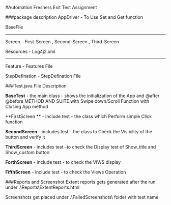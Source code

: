 #Automation Freshers  Exit Test Assignment

###package description
AppDriver - To Use Set and Get function

BaseFile 

---------------------------------------

Screen - First-Screen , Second-Screen , Third-Screen

Resources - Log4j2.xml

-------------------------------------

Feature - Features File 

StepDefination - StepDefination File


###Test.java File Description

**BaseTest** - the main class - shows the initialization of the App and @after @before METHOD AND SUITE with Swipe down/Scroll Function with Closing App method

**FirstScreen ** - include test - the class which Perform simple Click function

**SecondScreen** - includes test - the class to Check the Visibility of the button and verify it 

**ThirdScreen** - includes test -to check the Display test of Show_title and Show_custom button

**ForthScreen** - include test - to check the VIWS display 

**FifthScreen** - include test - to check the Views Operation

###Reports and Screenshot
Extent reports gets generated after the run under .\Reports\ExtentReports.html

Screenshots get placed under .\FailedScreenshots\ folder with test name 
 